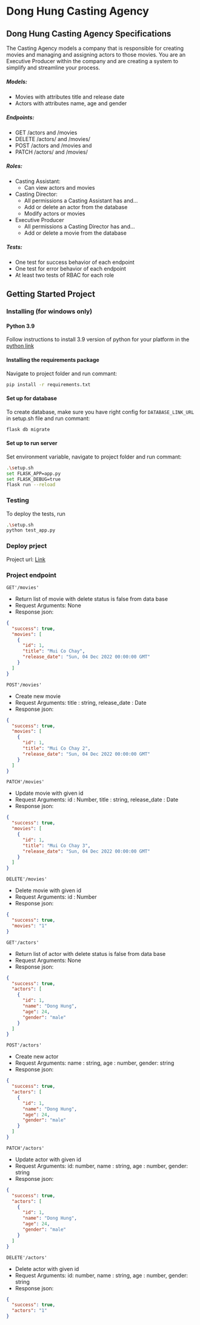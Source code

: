 # Dong Hung Casting Agency

## Dong Hung Casting Agency Specifications

The Casting Agency models a company that is responsible for creating movies and managing and assigning actors to those movies. You are an Executive Producer within the company and are creating a system to simplify and streamline your process.

##### Models:

- Movies with attributes title and release date
- Actors with attributes name, age and gender

##### Endpoints:

- GET /actors and /movies
- DELETE /actors/ and /movies/
- POST /actors and /movies and
- PATCH /actors/ and /movies/

##### Roles:

- Casting Assistant:
  - Can view actors and movies
- Casting Director:
  - All permissions a Casting Assistant has and…
  - Add or delete an actor from the database
  - Modify actors or movies
- Executive Producer
  - All permissions a Casting Director has and…
  - Add or delete a movie from the database

##### Tests:

- One test for success behavior of each endpoint
- One test for error behavior of each endpoint
- At least two tests of RBAC for each role

## Getting Started Project

### Installing (for windows only)

#### Python 3.9

Follow instructions to install 3.9 version of python for your platform in the [python link](https://www.ics.uci.edu/~pattis/common/handouts/pythoneclipsejava/python.html)

#### Installing the requirements package

Navigate to project folder and run commant:

```bash
pip install -r requirements.txt
```

#### Set up for database

To create database, make sure you have right config for `DATABASE_LINK_URL` in setup.sh file and run commant:

```bash
flask db migrate
```

#### Set up to run server

Set environment variable, navigate to project folder and run commant:

```bash
.\setup.sh
set FLASK_APP=app.py
set FLASK_DEBUG=true
flask run --reload
```

### Testing

To deploy the tests, run

```bash
.\setup.sh
python test_app.py
```

### Deploy prject

Project url: [Link]()

### Project endpoint

`GET'/movies'`

- Return list of movie with delete status is false from data base
- Request Arguments: None
- Response json:

```json
{
  "success": true,
  "movies": [
    {
      "id": 1,
      "title": "Mui Co Chay",
      "release_date": "Sun, 04 Dec 2022 00:00:00 GMT"
    }
  ]
}
```

`POST'/movies'`

- Create new movie
- Request Arguments: title : string, release_date : Date
- Response json:

```json
{
  "success": true,
  "movies": [
    {
      "id": 1,
      "title": "Mui Co Chay 2",
      "release_date": "Sun, 04 Dec 2022 00:00:00 GMT"
    }
  ]
}
```

`PATCH'/movies'`

- Update movie with given id
- Request Arguments: id : Number, title : string, release_date : Date
- Response json:

```json
{
  "success": true,
  "movies": [
    {
      "id": 1,
      "title": "Mui Co Chay 3",
      "release_date": "Sun, 04 Dec 2022 00:00:00 GMT"
    }
  ]
}
```

`DELETE'/movies'`

- Delete movie with given id
- Request Arguments: id : Number
- Response json:

```json
{
  "success": true,
  "movies": "1"
}
```

`GET'/actors'`

- Return list of actor with delete status is false from data base
- Request Arguments: None
- Response json:

```json
{
  "success": true,
  "actors": [
    {
      "id": 1,
      "name": "Dong Hung",
      "age": 24,
      "gender": "male"
    }
  ]
}
```

`POST'/actors'`

- Create new actor
- Request Arguments: name : string, age : number, gender: string
- Response json:

```json
{
  "success": true,
  "actors": [
    {
      "id": 1,
      "name": "Dong Hung",
      "age": 24,
      "gender": "male"
    }
  ]
}
```

`PATCH'/actors'`

- Update actor with given id
- Request Arguments: id: number, name : string, age : number, gender: string
- Response json:

```json
{
  "success": true,
  "actors": [
    {
      "id": 1,
      "name": "Dong Hung",
      "age": 24,
      "gender": "male"
    }
  ]
}
```

`DELETE'/actors'`

- Delete actor with given id
- Request Arguments: id: number, name : string, age : number, gender: string
- Response json:

```json
{
  "success": true,
  "actors": "1"
}
```
